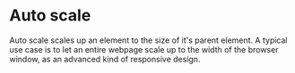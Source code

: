 # Auto scale
Auto scale scales up an element to the size of it's parent element. A typical use case is to let an entire webpage scale up to the width of the browser window, as an advanced kind of responsive design.